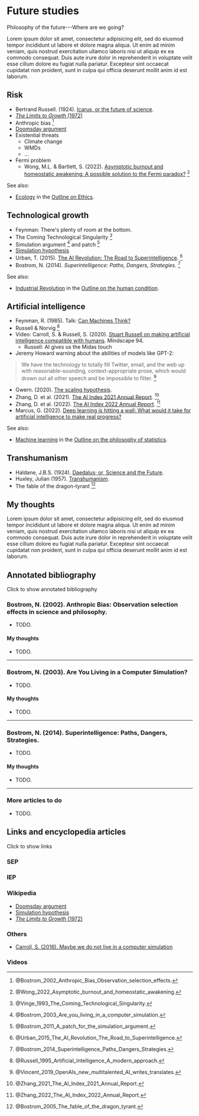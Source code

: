 Future studies
================================================================================

Philosophy of the future---Where are we going?

Lorem ipsum dolor sit amet, consectetur adipisicing elit, sed do eiusmod tempor
incididunt ut labore et dolore magna aliqua. Ut enim ad minim veniam, quis
nostrud exercitation ullamco laboris nisi ut aliquip ex ea commodo consequat.
Duis aute irure dolor in reprehenderit in voluptate velit esse cillum dolore
eu fugiat nulla pariatur. Excepteur sint occaecat cupidatat non proident,
sunt in culpa qui officia deserunt mollit anim id est laborum.


<!-- PAGETOC -->


Risk
--------------------------------------------------------------------------------

-   Bertrand Russell. (1924). [Icarus, or the future of science](http://bactra.org/Icarus.html).
-   [*The Limits to Growth* (1972)](https://en.wikipedia.org/wiki/The_Limits_to_Growth)
-   Anthropic bias [^Bostrom2002]
-   [Doomsday argument](https://en.wikipedia.org/wiki/Doomsday_argument)
-   Existential threats
    -   Climate change
    -   WMDs
    -   ...
-   Fermi problem
    -   Wong, M.L. & Bartlett, S. (2022). [Asymptotic burnout and homeostatic awakening: A possible solution to the Fermi paradox?](https://royalsocietypublishing.org/doi/full/10.1098/rsif.2022.0029) [^Wong2022]

See also:

-   [Ecology](ethics.html#ecology) in the [Outline on Ethics](ethics.html).

[^Bostrom2002]: @Bostrom_2002_Anthropic_Bias_Observation_selection_effects\.
[^Wong2022]: @Wong_2022_Asymptotic_burnout_and_homeostatic_awakening\.


Technological growth
--------------------------------------------------------------------------------

-   Feynman: There's plenty of room at the bottom.
-   The Coming Technological Singularity [^Vinge1993]
-   Simulation argument [^Bostrom2003] and patch [^Bostrom2011]
-   [Simulation hypothesis](https://en.wikipedia.org/wiki/Simulation_hypothesis)
-   Urban, T. (2015). [The AI Revolution: The Road to Superintelligence](https://waitbutwhy.com/2015/01/artificial-intelligence-revolution-1.html). [^WaitButWhy2015]
-   Bostrom, N. (2014). *Superintelligence: Paths, Dangers, Strategies*. [^Bostrom2014]

See also:

-   [Industrial Revolution](human-condition.html#industrial-revolution)
    in the [Outline on the human condition](human-condition.html).

[^Bostrom2003]: @Bostrom_2003_Are_you_living_in_a_computer_simulation\.
[^Bostrom2011]: @Bostrom_2011_A_patch_for_the_simulation_argument\.
[^Bostrom2014]: @Bostrom_2014_Superintelligence_Paths_Dangers_Strategies\.
[^Vinge1993]: @Vinge_1993_The_Coming_Technological_Singularity\.
[^WaitButWhy2015]: @Urban_2015_The_AI_Revolution_The_Road_to_Superintelligence\.


Artificial intelligence
--------------------------------------------------------------------------------

-   Feynman, R. (1985). Talk: [Can Machines Think?](https://www.youtube.com/watch?v=ipRvjS7q1DI)
-   Russell & Norvig [^Russell1995]
-   Video: Carroll, S. & Russell, S. (2020). [Stuart Russell on making artificial intelligence compatible with humans](https://www.youtube.com/watch?v=txGYG60TICA). Mindscape 94.
    -   Russell: AI gives us the Midas touch
-   Jeremy Howard warning about the abilities of models like GPT-2:  

>   We have the technology to totally fill Twitter, email, and the web up with reasonable-sounding,
>   context-appropriate prose, which would drown out all other speech and be impossible to filter. [^Vincent2019]

-   Gwern. (2020). [The scaling hypothesis](https://www.gwern.net/Scaling-hypothesis#scaling-hypothesis).
-   Zhang, D. et al. (2021). [The AI Index 2021 Annual Report](https://arxiv.org/abs/2103.06312). [^Zhang2021]
-   Zhang, D. et al. (2022). [The AI Index 2022 Annual Report](https://aiindex.stanford.edu/wp-content/uploads/2022/03/2022-AI-Index-Report_Master.pdf). [^Zhang2022]
-   Marcus, G. (2022). [Deep learning is hitting a wall: What would it take for artificial intelligence to make real progress?](https://nautil.us/deep-learning-is-hitting-a-wall-14467/)

See also:

-   [Machine learning](statistics.html#machine-learning)
    in the [Outline on the philosophy of statistics](statistics.html).

[^Vincent2019]: @Vincent_2019_OpenAIs_new_multitalented_AI_writes_translates\.
[^Russell1995]: @Russell_1995_Artificial_Intelligence_A_modern_approach\.
[^Zhang2021]: @Zhang_2021_The_AI_Index_2021_Annual_Report\.
[^Zhang2022]: @Zhang_2022_The_AI_Index_2022_Annual_Report\.


Transhumanism
--------------------------------------------------------------------------------

-   Haldane, J.B.S. (1924). [Daedalus; or, Science and the Future](http://bactra.org/Daedalus.html).
-   Huxley, Julian (1957). [Transhumanism](https://web.archive.org/web/20160625132722/http://www.transhumanism.org/index.php/WTA/more/huxley).
-   The fable of the dragon-tyrant [^Bostrom2005]

[^Bostrom2005]: @Bostrom_2005_The_fable_of_the_dragon_tyrant\.


My thoughts
--------------------------------------------------------------------------------

Lorem ipsum dolor sit amet, consectetur adipisicing elit, sed do eiusmod tempor
incididunt ut labore et dolore magna aliqua. Ut enim ad minim veniam, quis
nostrud exercitation ullamco laboris nisi ut aliquip ex ea commodo consequat.
Duis aute irure dolor in reprehenderit in voluptate velit esse cillum dolore
eu fugiat nulla pariatur. Excepteur sint occaecat cupidatat non proident,
sunt in culpa qui officia deserunt mollit anim id est laborum.


Annotated bibliography
--------------------------------------------------------------------------------

<div class="clickmore"><a id="link:annotated_bibliography" class="closed" onclick="toggle_more('annotated_bibliography')">
Click to show annotated bibliography
</a></div>
<div id="annotated_bibliography" class="more">

### Bostrom, N. (2002). Anthropic Bias: Observation selection effects in science and philosophy.

-   TODO.

#### My thoughts

-   TODO.


--------------------------------------------------------------------------------

### Bostrom, N. (2003). Are You Living in a Computer Simulation?

-   TODO.

#### My thoughts

-   TODO.


--------------------------------------------------------------------------------

### Bostrom, N. (2014). Superintelligence: Paths, Dangers, Strategies.

-   TODO.

#### My thoughts

-   TODO.


--------------------------------------------------------------------------------

### More articles to do

-   TODO.

</div>


Links and encyclopedia articles
--------------------------------------------------------------------------------

<div class="clickmore"><a id="link:encyclopedia_articles" class="closed" onclick="toggle_more('encyclopedia_articles')">
Click to show links
</a></div>
<div id="encyclopedia_articles" class="more">

### SEP

### IEP

### Wikipedia

-   [Doomsday argument](https://en.wikipedia.org/wiki/Doomsday_argument)
-   [Simulation hypothesis](https://en.wikipedia.org/wiki/Simulation_hypothesis)
-   [*The Limits to Growth* (1972)](https://en.wikipedia.org/wiki/The_Limits_to_Growth)

### Others

-   [Carroll, S. (2016). Maybe we do not live in a computer simulation](http://www.preposterousuniverse.com/blog/2016/08/22/maybe-we-do-not-live-in-a-simulation-the-resolution-conundrum/)

### Videos

</div>

<!-- REFERENCES -->
